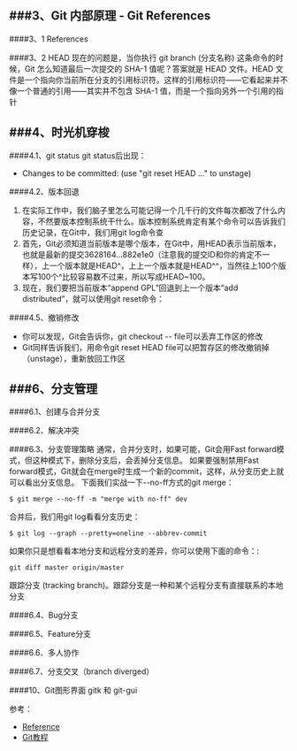 ###3、Git 内部原理 - Git References
---
####3、1 References

####3、2 HEAD
现在的问题是，当你执行 git branch (分支名称) 这条命令的时候，Git 怎么知道最后一次提交的 SHA-1 值呢？答案就是 HEAD 文件。HEAD 文件是一个指向你当前所在分支的引用标识符。这样的引用标识符——它看起来并不像一个普通的引用——其实并不包含 SHA-1 值，而是一个指向另外一个引用的指针

###4、时光机穿梭
---
####4.1、git status
git status后出现：
- Changes to be committed:
  	(use "git reset HEAD <file>..." to unstage)



####4.2、版本回退
1. 在实际工作中，我们脑子里怎么可能记得一个几千行的文件每次都改了什么内容，不然要版本控制系统干什么。版本控制系统肯定有某个命令可以告诉我们历史记录，在Git中，我们用git log命令查
2. 首先，Git必须知道当前版本是哪个版本，在Git中，用HEAD表示当前版本，也就是最新的提交3628164...882e1e0（注意我的提交ID和你的肯定不一样），上一个版本就是HEAD^，上上一个版本就是HEAD^^，当然往上100个版本写100个^比较容易数不过来，所以写成HEAD~100。
3. 现在，我们要把当前版本“append GPL”回退到上一个版本“add distributed”，就可以使用git reset命令：

####4.5、撤销修改
- 你可以发现，Git会告诉你，git checkout -- file可以丢弃工作区的修改
- Git同样告诉我们，用命令git reset HEAD file可以把暂存区的修改撤销掉（unstage），重新放回工作区

###6、分支管理
---
####6.1、创建与合并分支

####6.2、解决冲突

####6.3、分支管理策略
通常，合并分支时，如果可能，Git会用Fast forward模式，但这种模式下，删除分支后，会丢掉分支信息。
如果要强制禁用Fast forward模式，Git就会在merge时生成一个新的commit，这样，从分支历史上就可以看出分支信息。
下面我们实战一下--no-ff方式的git merge：
```
$ git merge --no-ff -m "merge with no-ff" dev
```
合并后，我们用git log看看分支历史：
```
$ git log --graph --pretty=oneline --abbrev-commit
```

如果你只是想看看本地分支和远程分支的差异，你可以使用下面的命令：:
```
git diff master origin/master
```

跟踪分支 (tracking branch)。跟踪分支是一种和某个远程分支有直接联系的本地分支

####6.4、Bug分支

####6.5、Feature分支

####6.6、多人协作

####6.7、分支交叉（branch diverged）



####10、Git图形界面
gitk 和 git-gui



参考：

- [Reference](https://git-scm.com/docs)
- [Git教程](http://www.liaoxuefeng.com/wiki/0013739516305929606dd18361248578c67b8067c8c017b000/0013760174128707b935b0be6fc4fc6ace66c4f15618f8d000)